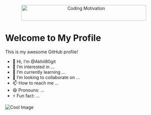 

<p align="center">
  <img src="https://images.unsplash.com/photo-1518770660439-4636190af475?ixlib=rb-4.0.3&auto=format&fit=crop&w=1350&q=80" alt="Coding Motivation" width="400"height="50"/>
</p>

# Welcome to My Profile

This is my awesome GitHub profile!

- 👋 Hi, I’m @Akhil80git
- 👀 I’m interested in ...
- 🌱 I’m currently learning ...
- 💞️ I’m looking to collaborate on ...
- 📫 How to reach me ...
- 😄 Pronouns: ...
- ⚡ Fun fact: ...


![Cool Image](https://images.unsplash.com/photo-12345)
